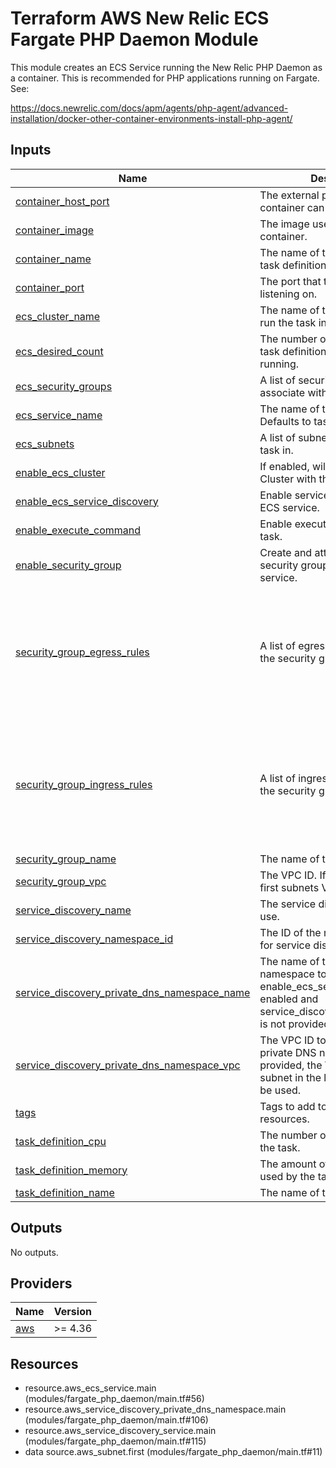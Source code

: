 <!-- BEGIN_TF_DOCS -->
# Terraform AWS New Relic ECS Fargate PHP Daemon Module

This module creates an ECS Service running the New Relic PHP Daemon as a container. This is recommended
for PHP applications running on Fargate. See:

https://docs.newrelic.com/docs/apm/agents/php-agent/advanced-installation/docker-other-container-environments-install-php-agent/

## Inputs

| Name | Description | Type | Default | Required |
|------|-------------|------|---------|:--------:|
| <a name="input_container_host_port"></a> [container\_host\_port](#input\_container\_host\_port) | The external port that the container can be connected to. | `number` | `31339` | no |
| <a name="input_container_image"></a> [container\_image](#input\_container\_image) | The image used to start the container. | `string` | `"newrelic/php-daemon:10.7.0"` | no |
| <a name="input_container_name"></a> [container\_name](#input\_container\_name) | The name of the container in the task definition. | `string` | `"new-relic"` | no |
| <a name="input_container_port"></a> [container\_port](#input\_container\_port) | The port that the container is listening on. | `number` | `31339` | no |
| <a name="input_ecs_cluster_name"></a> [ecs\_cluster\_name](#input\_ecs\_cluster\_name) | The name of the ECS cluster to run the task in. | `string` | n/a | yes |
| <a name="input_ecs_desired_count"></a> [ecs\_desired\_count](#input\_ecs\_desired\_count) | The number of instances of the task definition to place and keep running. | `number` | `1` | no |
| <a name="input_ecs_security_groups"></a> [ecs\_security\_groups](#input\_ecs\_security\_groups) | A list of security group IDs to associate with the task. | `list(string)` | `[]` | no |
| <a name="input_ecs_service_name"></a> [ecs\_service\_name](#input\_ecs\_service\_name) | The name of the ECS service. Defaults to task\_definition\_name. | `string` | `null` | no |
| <a name="input_ecs_subnets"></a> [ecs\_subnets](#input\_ecs\_subnets) | A list of subnet IDs to launch the task in. | `list(string)` | n/a | yes |
| <a name="input_enable_ecs_cluster"></a> [enable\_ecs\_cluster](#input\_enable\_ecs\_cluster) | If enabled, will create an ECS Cluster with the given name. | `bool` | `false` | no |
| <a name="input_enable_ecs_service_discovery"></a> [enable\_ecs\_service\_discovery](#input\_enable\_ecs\_service\_discovery) | Enable service discovery for the ECS service. | `bool` | `false` | no |
| <a name="input_enable_execute_command"></a> [enable\_execute\_command](#input\_enable\_execute\_command) | Enable execute command for the task. | `bool` | `true` | no |
| <a name="input_enable_security_group"></a> [enable\_security\_group](#input\_enable\_security\_group) | Create and attach a default security group for the ECS service. | `bool` | `true` | no |
| <a name="input_security_group_egress_rules"></a> [security\_group\_egress\_rules](#input\_security\_group\_egress\_rules) | A list of egress rules to apply to the security group. | `list(any)` | <pre>[<br>  {<br>    "cidr_blocks": [<br>      "0.0.0.0/0"<br>    ],<br>    "description": "Allow all outbound traffic.",<br>    "port": 0,<br>    "protocol": "-1"<br>  }<br>]</pre> | no |
| <a name="input_security_group_ingress_rules"></a> [security\_group\_ingress\_rules](#input\_security\_group\_ingress\_rules) | A list of ingress rules to apply to the security group. | `list(any)` | <pre>[<br>  {<br>    "cidr_blocks": [<br>      "10.0.0.0/8"<br>    ],<br>    "description": "Allow NR Daemon traffic from VPC.",<br>    "port": 31339,<br>    "protocol": "tcp"<br>  }<br>]</pre> | no |
| <a name="input_security_group_name"></a> [security\_group\_name](#input\_security\_group\_name) | The name of the security group. | `string` | `null` | no |
| <a name="input_security_group_vpc"></a> [security\_group\_vpc](#input\_security\_group\_vpc) | The VPC ID. If not provided, the first subnets VPC will be used. | `string` | `null` | no |
| <a name="input_service_discovery_name"></a> [service\_discovery\_name](#input\_service\_discovery\_name) | The service discovery name to use. | `string` | `"php-daemon"` | no |
| <a name="input_service_discovery_namespace_id"></a> [service\_discovery\_namespace\_id](#input\_service\_discovery\_namespace\_id) | The ID of the namespace to use for service discovery. | `string` | `null` | no |
| <a name="input_service_discovery_private_dns_namespace_name"></a> [service\_discovery\_private\_dns\_namespace\_name](#input\_service\_discovery\_private\_dns\_namespace\_name) | The name of the private DNS namespace to create. Required if enable\_ecs\_service\_discovery is enabled and service\_discovery\_namespace\_id is not provided. | `string` | `null` | no |
| <a name="input_service_discovery_private_dns_namespace_vpc"></a> [service\_discovery\_private\_dns\_namespace\_vpc](#input\_service\_discovery\_private\_dns\_namespace\_vpc) | The VPC ID to associate with the private DNS namespace. If not provided, the VPC of the first subnet in the list of subnets will be used. | `string` | `null` | no |
| <a name="input_tags"></a> [tags](#input\_tags) | Tags to add to the created resources. | `map(any)` | `{}` | no |
| <a name="input_task_definition_cpu"></a> [task\_definition\_cpu](#input\_task\_definition\_cpu) | The number of cpu units used by the task. | `number` | `256` | no |
| <a name="input_task_definition_memory"></a> [task\_definition\_memory](#input\_task\_definition\_memory) | The amount of memory (in MiB) used by the task. | `number` | `512` | no |
| <a name="input_task_definition_name"></a> [task\_definition\_name](#input\_task\_definition\_name) | The name of the task definition. | `string` | n/a | yes |

## Outputs

No outputs.

## Providers

| Name | Version |
|------|---------|
| <a name="provider_aws"></a> [aws](#provider\_aws) | >= 4.36 |

## Resources

- resource.aws_ecs_service.main (modules/fargate_php_daemon/main.tf#56)
- resource.aws_service_discovery_private_dns_namespace.main (modules/fargate_php_daemon/main.tf#106)
- resource.aws_service_discovery_service.main (modules/fargate_php_daemon/main.tf#115)
- data source.aws_subnet.first (modules/fargate_php_daemon/main.tf#11)
<!-- END_TF_DOCS -->
